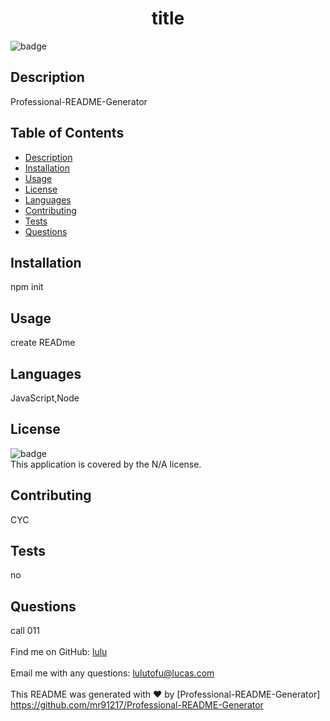 
<h1 align="center">title </h1>
 
![badge](https://img.shields.io/badge/license-N/A-brightgreen)<br />
## Description
  Professional-README-Generator
## Table of Contents
- [Description](#description)
- [Installation](#installation)
- [Usage](#usage)
- [License](#license)
- [Languages](#languages)
- [Contributing](#contributing)
- [Tests](#tests)
- [Questions](#questions)
## Installation
  npm init
## Usage
  create READme
## Languages
  JavaScript,Node
## License
![badge](https://img.shields.io/badge/license-N/A-brightgreen)
<br />
This application is covered by the N/A license. 
## Contributing
  CYC
## Tests
 no
## Questions
 call 011<br />
<br />
Find me on GitHub: [lulu](https://github.com/lulu)<br />
<br />
Email me with any questions: lulutofu@lucas.com<br /><br />
This README was generated with ❤️ by [Professional-README-Generator]
https://github.com/mr91217/Professional-README-Generator
   
